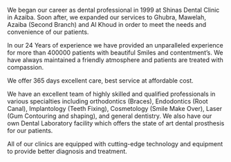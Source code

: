 We began our career as dental professional in 1999 at Shinas Dental Clinic in Azaiba. Soon after, we expanded our services to Ghubra, Mawelah, Azaiba (Second Branch) and Al Khoud in order to meet the needs and convenience of our patients.

In our 24 Years of experience we have provided an unparalleled experience for more than 400000 patients with beautiful Smiles and contentment’s. We have always maintained a friendly atmosphere and patients are treated with compassion.

We offer 365 days excellent care, best service at affordable cost.

We have an excellent team of highly skilled and qualified professionals in various specialties including orthodontics (Braces), Endodontics (Root Canal), Implantology (Teeth Fixing), Cosmetology (Smile Make Over), Laser (Gum Contouring and shaping), and general dentistry. We also have our own Dental Laboratory facility which offers the state of art dental prosthesis for our patients.

All of our clinics are equipped with cutting-edge technology and equipment to provide better diagnosis and treatment.

